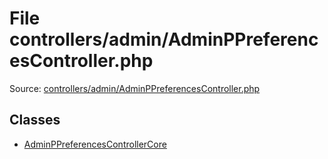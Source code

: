 File controllers/admin/AdminPPreferencesController.php
=========

Source: [controllers/admin/AdminPPreferencesController.php](https://github.com/PrestaShop/PrestaShop/blob/1.6.0.13/controllers/admin/AdminPPreferencesController.php)


Classes
-------

* [AdminPPreferencesControllerCore](class.AdminPPreferencesControllerCore.md)

